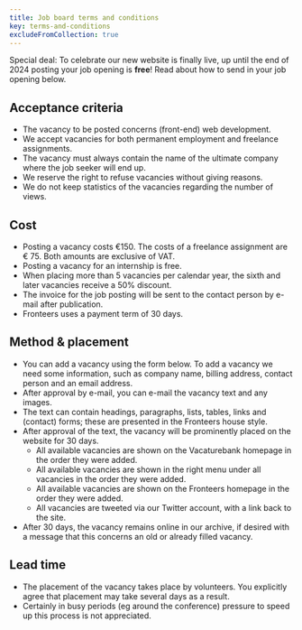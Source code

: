 ```yaml
---
title: Job board terms and conditions
key: terms-and-conditions
excludeFromCollection: true
---
```


<div style="border: 2px solid var(--lilac); padding-inline: var(--spacing)">
    
Special deal: To celebrate our new website is finally live, up until the end of 2024 posting your job opening is **free**! Read about how to send in your job opening below.

</div>

## Acceptance criteria

-   The vacancy to be posted concerns (front-end) web development.
-   We accept vacancies for both permanent employment and freelance assignments.
-   The vacancy must always contain the name of the ultimate company where the job seeker will end up.
-   We reserve the right to refuse vacancies without giving reasons.
-   We do not keep statistics of the vacancies regarding the number of views.

## Cost

-   Posting a vacancy costs €150. The costs of a freelance assignment are € 75. Both amounts are exclusive of VAT.
-   Posting a vacancy for an internship is free. 
-   When placing more than 5 vacancies per calendar year, the sixth and later vacancies receive a 50% discount.
-   The invoice for the job posting will be sent to the contact person by e-mail after publication.
-   Fronteers uses a payment term of 30 days.

## Method & placement

-   You can add a vacancy using the form below. To add a vacancy we need some information, such as company name, billing address, contact person and an email address.
-   After approval by e-mail, you can e-mail the vacancy text and any images.
-   The text can contain headings, paragraphs, lists, tables, links and (contact) forms; these are presented in the Fronteers house style.
-   After approval of the text, the vacancy will be prominently placed on the website for 30 days.
    -   All available vacancies are shown on the Vacaturebank homepage in the order they were added.
    -   All available vacancies are shown in the right menu under all vacancies in the order they were added.
    -   All available vacancies are shown on the Fronteers homepage in the order they were added.
    -   All vacancies are tweeted via our Twitter account, with a link back to the site.
-   After 30 days, the vacancy remains online in our archive, if desired with a message that this concerns an old or already filled vacancy.

## Lead time

-   The placement of the vacancy takes place by volunteers. You explicitly agree that placement may take several days as a result.
-   Certainly in busy periods (eg around the conference) pressure to speed up this process is not appreciated.
